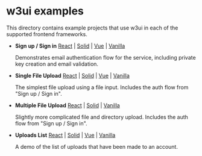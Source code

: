# w3ui examples

This directory contains example projects that use w3ui in each of the supported frontend frameworks.

* **Sign up / Sign in** [React](https://github.com/web3-storage/w3ui/tree/main/examples/react/sign-up-in) | [Solid](https://github.com/web3-storage/w3ui/tree/main/examples/solid/sign-up-in) | [Vue](https://github.com/web3-storage/w3ui/tree/main/examples/vue/sign-up-in) | [Vanilla](https://github.com/web3-storage/w3ui/tree/main/examples/vanilla/sign-up-in)

    Demonstrates email authentication flow for the service, including private key creation and email validation.

* **Single File Upload** [React](https://github.com/web3-storage/w3ui/tree/main/examples/react/file-upload) | [Solid](https://github.com/web3-storage/w3ui/tree/main/examples/solid/file-upload) | [Vue](https://github.com/web3-storage/w3ui/tree/main/examples/vue/file-upload) | [Vanilla](https://github.com/web3-storage/w3ui/tree/main/examples/vanilla/file-upload)

    The simplest file upload using a file input. Includes the auth flow from "Sign up / Sign in".

* **Multiple File Upload** [React](https://github.com/web3-storage/w3ui/tree/main/examples/react/multi-file-upload) | [Solid](https://github.com/web3-storage/w3ui/tree/main/examples/solid/multi-file-upload) | [Vanilla](https://github.com/web3-storage/w3ui/tree/main/examples/vanilla/multi-file-upload)

    Slightly more complicated file and directory upload. Includes the auth flow from "Sign up / Sign in".

* **Uploads List** [React](https://github.com/web3-storage/w3ui/tree/main/examples/react/uploads-list) | [Solid](https://github.com/web3-storage/w3ui/tree/main/examples/solid/uploads-list) | [Vue](https://github.com/web3-storage/w3ui/tree/main/examples/vue/uploads-list) | [Vanilla](https://github.com/web3-storage/w3ui/tree/main/examples/vanilla/uploads-list)

    A demo of the list of uploads that have been made to an account.

